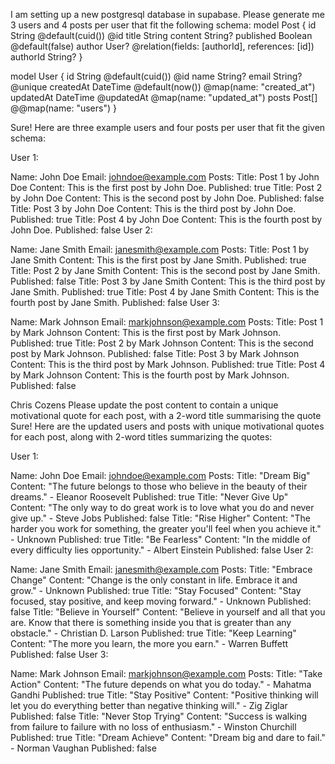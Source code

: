 I am setting up a new postgresql database in supabase. Please generate me 3 users and 4 posts per user that fit the following schema: model Post {
id String @default(cuid()) @id
title String
content String?
published Boolean @default(false)
author User? @relation(fields: [authorId], references: [id])
authorId String?
}

model User {
id String @default(cuid()) @id
name String?
email String? @unique
createdAt DateTime @default(now()) @map(name: "created_at")
updatedAt DateTime @updatedAt @map(name: "updated_at")
posts Post[]
@@map(name: "users")
}

Sure! Here are three example users and four posts per user that fit the given schema:

User 1:

Name: John Doe
Email: johndoe@example.com
Posts:
Title: Post 1 by John Doe
Content: This is the first post by John Doe.
Published: true
Title: Post 2 by John Doe
Content: This is the second post by John Doe.
Published: false
Title: Post 3 by John Doe
Content: This is the third post by John Doe.
Published: true
Title: Post 4 by John Doe
Content: This is the fourth post by John Doe.
Published: false
User 2:

Name: Jane Smith
Email: janesmith@example.com
Posts:
Title: Post 1 by Jane Smith
Content: This is the first post by Jane Smith.
Published: true
Title: Post 2 by Jane Smith
Content: This is the second post by Jane Smith.
Published: false
Title: Post 3 by Jane Smith
Content: This is the third post by Jane Smith.
Published: true
Title: Post 4 by Jane Smith
Content: This is the fourth post by Jane Smith.
Published: false
User 3:

Name: Mark Johnson
Email: markjohnson@example.com
Posts:
Title: Post 1 by Mark Johnson
Content: This is the first post by Mark Johnson.
Published: true
Title: Post 2 by Mark Johnson
Content: This is the second post by Mark Johnson.
Published: false
Title: Post 3 by Mark Johnson
Content: This is the third post by Mark Johnson.
Published: true
Title: Post 4 by Mark Johnson
Content: This is the fourth post by Mark Johnson.
Published: false



Chris Cozens
Please update the post content to contain a unique motivational quote for each post, with a 2-word title summarising the quote
Sure! Here are the updated users and posts with unique motivational quotes for each post, along with 2-word titles summarizing the quotes:

User 1:

Name: John Doe
Email: johndoe@example.com
Posts:
Title: "Dream Big"
Content: "The future belongs to those who believe in the beauty of their dreams." - Eleanor Roosevelt
Published: true
Title: "Never Give Up"
Content: "The only way to do great work is to love what you do and never give up." - Steve Jobs
Published: false
Title: "Rise Higher"
Content: "The harder you work for something, the greater you'll feel when you achieve it." - Unknown
Published: true
Title: "Be Fearless"
Content: "In the middle of every difficulty lies opportunity." - Albert Einstein
Published: false
User 2:

Name: Jane Smith
Email: janesmith@example.com
Posts:
Title: "Embrace Change"
Content: "Change is the only constant in life. Embrace it and grow." - Unknown
Published: true
Title: "Stay Focused"
Content: "Stay focused, stay positive, and keep moving forward." - Unknown
Published: false
Title: "Believe in Yourself"
Content: "Believe in yourself and all that you are. Know that there is something inside you that is greater than any obstacle." - Christian D. Larson
Published: true
Title: "Keep Learning"
Content: "The more you learn, the more you earn." - Warren Buffett
Published: false
User 3:

Name: Mark Johnson
Email: markjohnson@example.com
Posts:
Title: "Take Action"
Content: "The future depends on what you do today." - Mahatma Gandhi
Published: true
Title: "Stay Positive"
Content: "Positive thinking will let you do everything better than negative thinking will." - Zig Ziglar
Published: false
Title: "Never Stop Trying"
Content: "Success is walking from failure to failure with no loss of enthusiasm." - Winston Churchill
Published: true
Title: "Dream Achieve"
Content: "Dream big and dare to fail." - Norman Vaughan
Published: false




